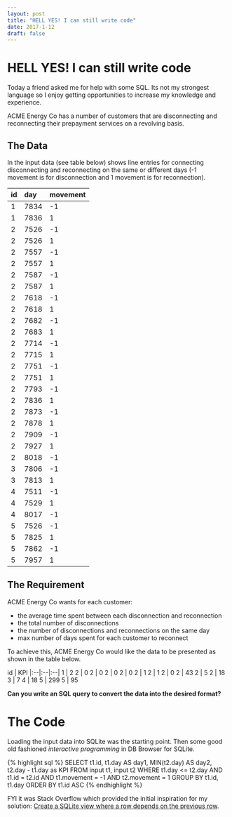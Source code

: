 ```yaml
---
layout: post
title: "HELL YES! I can still write code"
date: 2017-1-12
draft: false
---
```

# HELL YES! I can still write code
Today a friend asked me for help with some SQL. Its not my strongest language so I enjoy getting opportunities to increase my knowledge and experience.

ACME Energy Co has a number of customers that are disconnecting and reconnecting their prepayment services on a revolving basis.

## The Data
In the input data (see table below) shows line entries for connecting disconnecting and reconnecting on the same or different days (-1 movement is for disconnection and 1 movement is for reconnection).

id | day | movement
|:--|:--|:--|
1 | 7834 | -1
1 | 7836 | 1
2 | 7526 | -1
2 | 7526 | 1
2 | 7557 | -1
2 | 7557 | 1
2 | 7587 | -1
2 | 7587 | 1
2 | 7618 | -1
2 | 7618 | 1
2 | 7682 | -1
2 | 7683 | 1
2 | 7714 | -1
2 | 7715 | 1
2 | 7751 | -1
2 | 7751 | 1
2 | 7793 | -1
2 | 7836 | 1
2 | 7873 | -1
2 | 7878 | 1
2 | 7909 | -1
2 | 7927 | 1
2 | 8018 | -1
3 | 7806 | -1
3 | 7813 | 1
4 | 7511 | -1
4 | 7529 | 1
4 | 8017 | -1
5 | 7526 | -1
5 | 7825 | 1
5 | 7862 | -1
5 | 7957 | 1


## The Requirement
ACME Energy Co wants for each customer:

- the average time spent between each disconnection and reconnection
- the total number of disconnections
- the number of disconnections and reconnections on the same day
- max number of days spent for each customer to reconnect

To achieve this, ACME Energy Co would like the data to be presented as shown in the table below.

id | KPI
|:--|:--|:--|
1 | 2
2 | 0
2 | 0
2 | 0
2 | 0
2 | 1
2 | 1
2 | 0
2 | 43
2 | 5
2 | 18
3 | 7
4 | 18
5 | 299
5 | 95

**Can you write an SQL query to convert the data into the desired format?**

# The Code
Loading the input data into SQLite was the starting point. Then some good old fashioned _interactive programming_ in DB Browser for SQLite. 

{% highlight sql %}
SELECT t1.id,  t1.day AS day1, MIN(t2.day) AS day2, t2.day  - t1.day as KPI
FROM input t1, input t2
WHERE t1.day <= t2.day
AND t1.id = t2.id
AND t1.movement = -1
AND t2.movement = 1
GROUP BY t1.id, t1.day
ORDER BY t1.id ASC
{% endhighlight %}

FYI it was Stack Overflow which provided the initial inspiration for my solution: [Create a SQLite view where a row depends on the previous row](http://stackoverflow.com/questions/10003313/create-a-sqlite-view-where-a-row-depends-on-the-previous-row#10024388).
